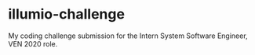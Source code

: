 # illumio-challenge
My coding challenge submission for the Intern System Software Engineer, VEN 2020 role.
